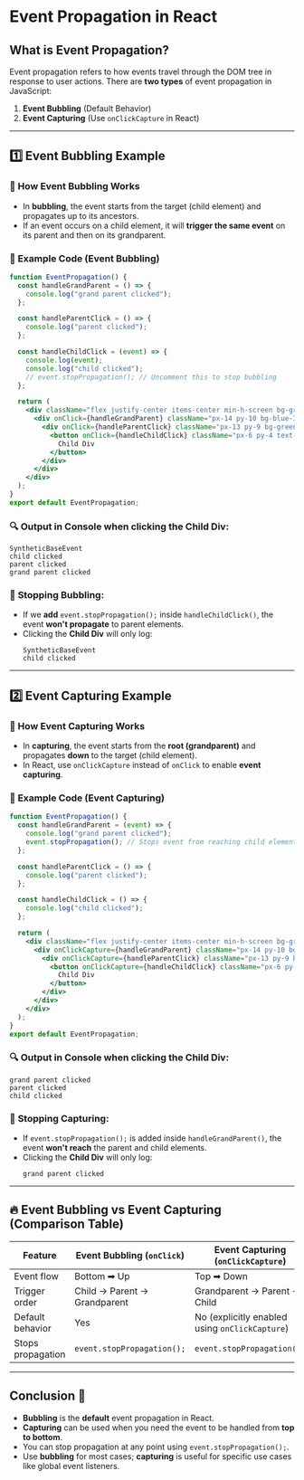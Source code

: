 # Event Propagation in React

## What is Event Propagation?
Event propagation refers to how events travel through the DOM tree in response to user actions. There are **two types** of event propagation in JavaScript:
1. **Event Bubbling** (Default Behavior)
2. **Event Capturing** (Use `onClickCapture` in React)

---

## 1️⃣ Event Bubbling Example
### 🔹 How Event Bubbling Works
- In **bubbling**, the event starts from the target (child element) and propagates up to its ancestors.
- If an event occurs on a child element, it will **trigger the same event** on its parent and then on its grandparent.

### 📝 Example Code (Event Bubbling)
```jsx
function EventPropagation() {
  const handleGrandParent = () => {
    console.log("grand parent clicked");
  };

  const handleParentClick = () => {
    console.log("parent clicked");
  };

  const handleChildClick = (event) => {
    console.log(event);
    console.log("child clicked");
    // event.stopPropagation(); // Uncomment this to stop bubbling
  };

  return (
    <div className="flex justify-center items-center min-h-screen bg-gray-100">
      <div onClick={handleGrandParent} className="px-14 py-10 bg-blue-300 border-4 border-blue-500">
        <div onClick={handleParentClick} className="px-13 py-9 bg-green-300 border-4 border-green-500">
          <button onClick={handleChildClick} className="px-6 py-4 text-white font-semibold bg-red-300 border-4 border-red-500">
            Child Div
          </button>
        </div>
      </div>
    </div>
  );
}
export default EventPropagation;
```

### 🔍 **Output in Console when clicking the Child Div:**
```
SyntheticBaseEvent
child clicked
parent clicked
grand parent clicked
```

### 🛑 **Stopping Bubbling:**
- If we **add** `event.stopPropagation();` inside `handleChildClick()`, the event **won't propagate** to parent elements.
- Clicking the **Child Div** will only log:
  ```
  SyntheticBaseEvent
  child clicked
  ```

---

## 2️⃣ Event Capturing Example
### 🔹 How Event Capturing Works
- In **capturing**, the event starts from the **root (grandparent)** and propagates **down** to the target (child element).
- In React, use `onClickCapture` instead of `onClick` to enable **event capturing**.

### 📝 Example Code (Event Capturing)
```jsx
function EventPropagation() {
  const handleGrandParent = (event) => {
    console.log("grand parent clicked");
    event.stopPropagation(); // Stops event from reaching child elements
  };

  const handleParentClick = () => {
    console.log("parent clicked");
  };

  const handleChildClick = () => {
    console.log("child clicked");
  };

  return (
    <div className="flex justify-center items-center min-h-screen bg-gray-100">
      <div onClickCapture={handleGrandParent} className="px-14 py-10 bg-blue-300 border-4 border-blue-500">
        <div onClickCapture={handleParentClick} className="px-13 py-9 bg-green-300 border-4 border-green-500">
          <button onClickCapture={handleChildClick} className="px-6 py-4 text-white font-semibold bg-red-300 border-4 border-red-500">
            Child Div
          </button>
        </div>
      </div>
    </div>
  );
}
export default EventPropagation;
```

### 🔍 **Output in Console when clicking the Child Div:**
```
grand parent clicked
parent clicked
child clicked
```

### 🛑 **Stopping Capturing:**
- If `event.stopPropagation();` is added inside `handleGrandParent()`, the event **won't reach** the parent and child elements.
- Clicking the **Child Div** will only log:
  ```
  grand parent clicked
  ```

---

## 🔥 **Event Bubbling vs Event Capturing (Comparison Table)**
| Feature            | Event Bubbling (`onClick`) | Event Capturing (`onClickCapture`) |
|------------------|---------------------|----------------------|
| Event flow       | Bottom ➡ Up          | Top ➡ Down           |
| Trigger order    | Child → Parent → Grandparent | Grandparent → Parent → Child |
| Default behavior | Yes                 | No (explicitly enabled using `onClickCapture`) |
| Stops propagation | `event.stopPropagation();` | `event.stopPropagation();` |

---

## Conclusion 🚀
- **Bubbling** is the **default** event propagation in React.
- **Capturing** can be used when you need the event to be handled from **top to bottom**.
- You can stop propagation at any point using `event.stopPropagation();`.
- Use **bubbling** for most cases; **capturing** is useful for specific use cases like global event listeners.


